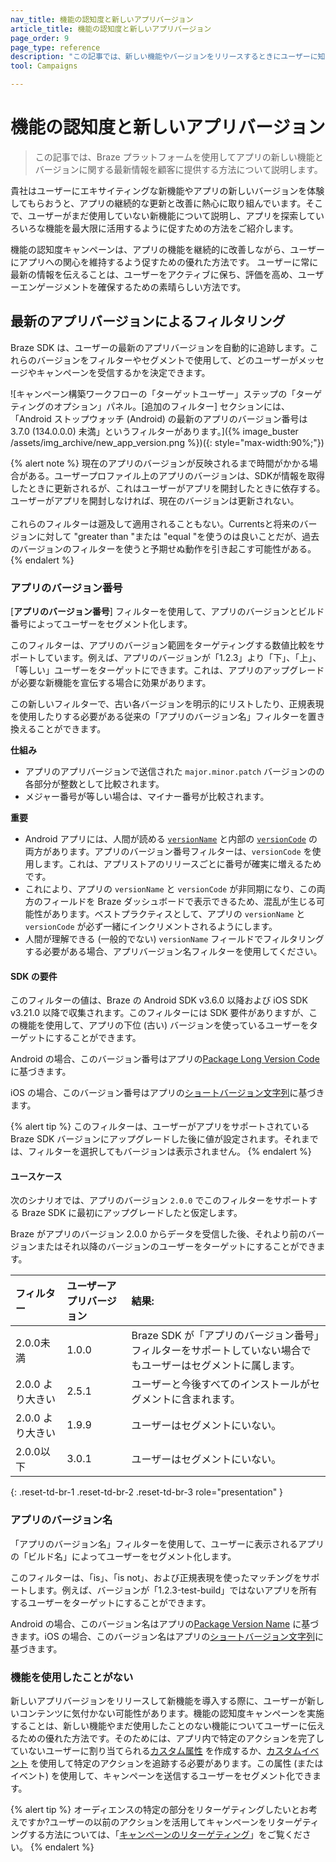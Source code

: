 ```yaml
---
nav_title: 機能の認知度と新しいアプリバージョン
article_title: 機能の認知度と新しいアプリバージョン
page_order: 9
page_type: reference
description: "この記事では、新しい機能やバージョンをリリースするときにユーザーに知識を与えて楽しみにしてもらえる状態を継続する方法について説明します。"
tool: Campaigns

---
```


# 機能の認知度と新しいアプリバージョン

> この記事では、Braze プラットフォームを使用してアプリの新しい機能とバージョンに関する最新情報を顧客に提供する方法について説明します。 

貴社はユーザーにエキサイティングな新機能やアプリの新しいバージョンを体験してもらおうと、アプリの継続的な更新と改善に熱心に取り組んでいます。そこで、ユーザーがまだ使用していない新機能について説明し、アプリを探索していろいろな機能を最大限に活用するように促すための方法をご紹介します。

機能の認知度キャンペーンは、アプリの機能を継続的に改善しながら、ユーザーにアプリへの関心を維持するよう促すための優れた方法です。 ユーザーに常に最新の情報を伝えることは、ユーザーをアクティブに保ち、評価を高め、ユーザーエンゲージメントを確保するための素晴らしい方法です。

## 最新のアプリバージョンによるフィルタリング

Braze SDK は、ユーザーの最新のアプリバージョンを自動的に追跡します。これらのバージョンをフィルターやセグメントで使用して、どのユーザーがメッセージやキャンペーンを受信するかを決定できます。

\![キャンペーン構築ワークフローの「ターゲットユーザー」ステップの「ターゲティングのオプション」パネル。[追加のフィルター] セクションには、「Android ストップウォッチ (Android) の最新のアプリのバージョン番号は 3.7.0 (134.0.0.0) 未満」というフィルターがあります。]({% image_buster /assets/img_archive/new_app_version.png %})({: style="max-width:90%;"})

{% alert note %}
現在のアプリのバージョンが反映されるまで時間がかかる場合がある。ユーザープロファイル上のアプリのバージョンは、SDKが情報を取得したときに更新されるが、これはユーザーがアプリを開封したときに依存する。ユーザーがアプリを開封しなければ、現在のバージョンは更新されない。<br><br> これらのフィルターは遡及して適用されることもない。Currentsと将来のバージョンに対して "greater than "または "equal "を使うのは良いことだが、過去のバージョンのフィルターを使うと予期せぬ動作を引き起こす可能性がある。
{% endalert %}

### アプリのバージョン番号

[**アプリのバージョン番号**] フィルターを使用して、アプリのバージョンとビルド番号によってユーザーをセグメント化します。 

このフィルターは、アプリのバージョン範囲をターゲティングする数値比較をサポートしています。例えば、アプリのバージョンが「1.2.3」より「下」、「上」、「等しい」ユーザーをターゲットにできます。これは、アプリのアップグレードが必要な新機能を宣伝する場合に効果があります。

この新しいフィルターで、古い各バージョンを明示的にリストしたり、正規表現を使用したりする必要がある従来の「アプリのバージョン名」フィルターを置き換えることができます。

**仕組み**

* アプリのアプリバージョンで送信された `major.minor.patch` バージョンのの各部分が整数として比較されます。
* メジャー番号が等しい場合は、マイナー番号が比較されます。

**重要**

* Android アプリには、人間が読める [`versionName`](https://developer.android.com/reference/android/content/pm/PackageInfo#versionName) と内部の [`versionCode`](https://developer.android.com/reference/android/content/pm/PackageInfo.html#getLongVersionCode()) の両方があります。アプリのバージョン番号フィルターは、`versionCode` を使用します。これは、アプリストアのリリースごとに番号が確実に増えるためです。
* これにより、アプリの `versionName` と `versionCode` が非同期になり、この両方のフィールドを Braze ダッシュボードで表示できるため、混乱が生じる可能性があります。ベストプラクティスとして、アプリの `versionName` と `versionCode` が必ず一緒にインクリメントされるようにします。
* 人間が理解できる (一般的でない) `versionName` フィールドでフィルタリングする必要がある場合、アプリバージョン名フィルターを使用してください。

#### SDK の要件

このフィルターの値は、Braze の Android SDK v3.6.0 以降および iOS SDK v3.21.0 以降で収集されます。このフィルターには SDK 要件がありますが、この機能を使用して、アプリの下位 (古い) バージョンを使っているユーザーをターゲットにすることができます。

Android の場合、このバージョン番号はアプリの[Package Long Version Code](https://developer.android.com/reference/android/content/pm/PackageInfo.html#getLongVersionCode()) に基づきます。

iOS の場合、このバージョン番号はアプリの[ショートバージョン文字列](https://developer.apple.com/documentation/bundleresources/information_property_list/cfbundleshortversionstring)に基づきます。

{% alert tip %}
このフィルターは、ユーザーがアプリをサポートされている Braze SDK バージョンにアップグレードした後に値が設定されます。それまでは、フィルターを選択してもバージョンは表示されません。
{% endalert %}

#### ユースケース

次のシナリオでは、アプリのバージョン `2.0.0` でこのフィルターをサポートする Braze SDK に最初にアップグレードしたと仮定します。

Braze がアプリのバージョン 2.0.0 からデータを受信した後、それより前のバージョンまたはそれ以降のバージョンのユーザーをターゲットにすることができます。

| フィルター  | ユーザーアプリバージョン  | 結果: |
:------------- | :----------- | :---------|
| 2.0.0未満 | 1.0.0 | Braze SDK が「アプリのバージョン番号」フィルターをサポートしていない場合でもユーザーはセグメントに属します。 |
| 2.0.0 より大きい | 2.5.1 | ユーザーと今後すべてのインストールがセグメントに含まれます。 |
| 2.0.0 より大きい | 1.9.9 | ユーザーはセグメントにいない。 |
| 2.0.0以下 | 3.0.1 | ユーザーはセグメントにいない。 |
{: .reset-td-br-1 .reset-td-br-2 .reset-td-br-3 role="presentation" }

### アプリのバージョン名

「アプリのバージョン名」フィルターを使用して、ユーザーに表示されるアプリの「ビルド名」によってユーザーをセグメント化します。 

このフィルターは、「is」、「is not」、および正規表現を使ったマッチングをサポートします。例えば、バージョンが「1.2.3-test-build」ではないアプリを所有するユーザーをターゲットにすることができます。

Android の場合、このバージョン名はアプリの[Package Version Name](https://developer.android.com/reference/android/content/pm/PackageInfo#versionName) に基づきます。iOS の場合、このバージョン名はアプリの[ショートバージョン文字列](https://developer.apple.com/documentation/bundleresources/information_property_list/cfbundleshortversionstring)に基づきます。

### 機能を使用したことがない

新しいアプリバージョンをリリースして新機能を導入する際に、ユーザーが新しいコンテンツに気付かない可能性があります。機能の認知度キャンペーンを実施することは、新しい機能やまだ使用したことのない機能についてユーザーに伝えるための優れた方法です。そのためには、アプリ内で特定のアクションを完了していないユーザーに割り当てられる[カスタム属性]({{site.baseurl}}/user_guide/engagement_tools/segments/segmentation_filters/#custom-data) を作成するか、[カスタムイベント]({{site.baseurl}}/user_guide/engagement_tools/segments/segmentation_filters/#custom-data) を使用して特定のアクションを追跡する必要があります。この属性 (またはイベント) を使用して、キャンペーンを送信するユーザーをセグメント化できます。

{% alert tip %}
オーディエンスの特定の部分をリターゲティングしたいとお考えですか?ユーザーの以前のアクションを活用してキャンペーンをリターゲティングする方法については、「[キャンペーンのリターゲティング]({{site.baseurl}}/user_guide/engagement_tools/campaigns/ideas_and_strategies/retargeting_campaigns/)」をご覧ください。
{% endalert %}


